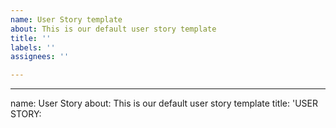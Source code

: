 ```yaml
---
name: User Story template
about: This is our default user story template
title: ''
labels: ''
assignees: ''

---
```


---
name: User Story
about: This is our default user story template
title: 'USER STORY: <TITLE>'
labels: ''
assignees: ''

---

### User Story: 
  
  In order to **receive benefit** as a **role**, I can **goal / desire**
  
### Acceptance Criteria:
  
- Acceptance Criteria 1:
- Acceptance Criteria 2:
- Acceptance Criteria 3:

### Tasks
 
- [ ] Task 1
- [ ] Task 2
- [ ] Task 3
